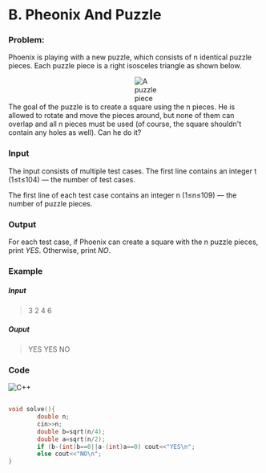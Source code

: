 # B. Pheonix And Puzzle

### Problem:

Phoenix is playing with a new puzzle, which consists of n identical puzzle pieces. Each puzzle piece is a right isosceles triangle as shown below.

<img src="https://espresso.codeforces.com/16604e63f083af79e8cd890c36ce29e7caaafdbe.png"
     alt="A puzzle piece"
     style="float: left; 
     margin-left:50%;margin-right: 50%;" />

The goal of the puzzle is to create a square using the n pieces. He is allowed to rotate and move the pieces around, but none of them can overlap and all n pieces must be used (of course, the square shouldn't contain any holes as well). Can he do it?



### Input


The input consists of multiple test cases. The first line contains an integer t (1≤t≤104) — the number of test cases.

The first line of each test case contains an integer n (1≤n≤109) — the number of puzzle pieces.

### Output

For each test case, if Phoenix can create a square with the n puzzle pieces, print *YES*. Otherwise, print *NO*.

### Example

##### Input

>    3
>    2
>    4
>    6






##### Ouput

>    YES
>    YES
>    NO




### Code

![C++](https://img.shields.io/badge/c++-%2300599C.svg?style=for-the-badge&logo=c%2B%2B&logoColor=white)
```cpp

void solve(){
        double n;
        cin>>n;
        double b=sqrt(n/4);
        double a=sqrt(n/2);
        if (b-(int)b==0||a-(int)a==0) cout<<"YES\n";
        else cout<<"NO\n";
}



``` 
